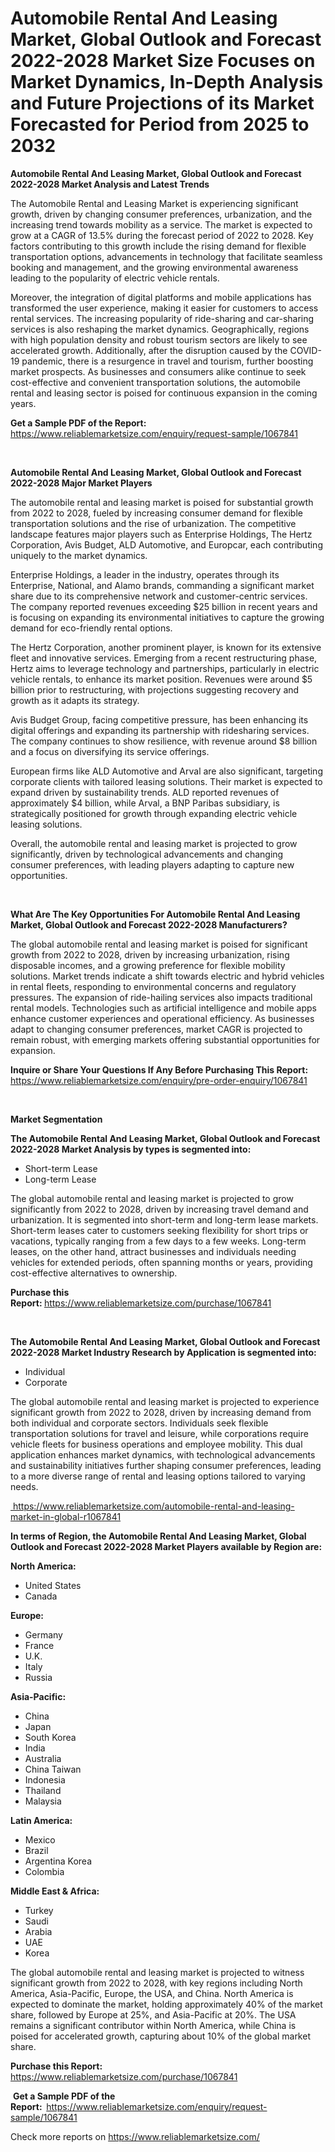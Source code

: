 <p><h1>Automobile Rental And Leasing Market, Global Outlook and Forecast 2022-2028 Market Size Focuses on Market Dynamics, In-Depth Analysis and Future Projections of its Market Forecasted for Period from 2025 to 2032</h1></p><p><strong>Automobile Rental And Leasing Market, Global Outlook and Forecast 2022-2028 Market Analysis and Latest Trends</strong></p>
<p><p>The Automobile Rental and Leasing Market is experiencing significant growth, driven by changing consumer preferences, urbanization, and the increasing trend towards mobility as a service. The market is expected to grow at a CAGR of 13.5% during the forecast period of 2022 to 2028. Key factors contributing to this growth include the rising demand for flexible transportation options, advancements in technology that facilitate seamless booking and management, and the growing environmental awareness leading to the popularity of electric vehicle rentals.</p><p>Moreover, the integration of digital platforms and mobile applications has transformed the user experience, making it easier for customers to access rental services. The increasing popularity of ride-sharing and car-sharing services is also reshaping the market dynamics. Geographically, regions with high population density and robust tourism sectors are likely to see accelerated growth. Additionally, after the disruption caused by the COVID-19 pandemic, there is a resurgence in travel and tourism, further boosting market prospects. As businesses and consumers alike continue to seek cost-effective and convenient transportation solutions, the automobile rental and leasing sector is poised for continuous expansion in the coming years.</p></p>
<p><strong>Get a Sample PDF of the Report:&nbsp;</strong> <a href="https://www.reliablemarketsize.com/enquiry/request-sample/1067841?utm_campaign=2778&utm_medium=2&utm_source=Github&utm_content=ia&utm_term=21032025&utm_id=automobile-rental-and-leasing-market-global-outlook-and-forecast-2022-2028">https://www.reliablemarketsize.com/enquiry/request-sample/1067841</a></p>
<p>&nbsp;</p>
<p><strong>Automobile Rental And Leasing Market, Global Outlook and Forecast 2022-2028 Major Market Players</strong></p>
<p><p>The automobile rental and leasing market is poised for substantial growth from 2022 to 2028, fueled by increasing consumer demand for flexible transportation solutions and the rise of urbanization. The competitive landscape features major players such as Enterprise Holdings, The Hertz Corporation, Avis Budget, ALD Automotive, and Europcar, each contributing uniquely to the market dynamics.</p><p>Enterprise Holdings, a leader in the industry, operates through its Enterprise, National, and Alamo brands, commanding a significant market share due to its comprehensive network and customer-centric services. The company reported revenues exceeding $25 billion in recent years and is focusing on expanding its environmental initiatives to capture the growing demand for eco-friendly rental options.</p><p>The Hertz Corporation, another prominent player, is known for its extensive fleet and innovative services. Emerging from a recent restructuring phase, Hertz aims to leverage technology and partnerships, particularly in electric vehicle rentals, to enhance its market position. Revenues were around $5 billion prior to restructuring, with projections suggesting recovery and growth as it adapts its strategy.</p><p>Avis Budget Group, facing competitive pressure, has been enhancing its digital offerings and expanding its partnership with ridesharing services. The company continues to show resilience, with revenue around $8 billion and a focus on diversifying its service offerings.</p><p>European firms like ALD Automotive and Arval are also significant, targeting corporate clients with tailored leasing solutions. Their market is expected to expand driven by sustainability trends. ALD reported revenues of approximately $4 billion, while Arval, a BNP Paribas subsidiary, is strategically positioned for growth through expanding electric vehicle leasing solutions.</p><p>Overall, the automobile rental and leasing market is projected to grow significantly, driven by technological advancements and changing consumer preferences, with leading players adapting to capture new opportunities.</p></p>
<p>&nbsp;</p>
<p><strong>What Are The Key Opportunities For Automobile Rental And Leasing Market, Global Outlook and Forecast 2022-2028 Manufacturers?</strong></p>
<p><p>The global automobile rental and leasing market is poised for significant growth from 2022 to 2028, driven by increasing urbanization, rising disposable incomes, and a growing preference for flexible mobility solutions. Market trends indicate a shift towards electric and hybrid vehicles in rental fleets, responding to environmental concerns and regulatory pressures. The expansion of ride-hailing services also impacts traditional rental models. Technologies such as artificial intelligence and mobile apps enhance customer experiences and operational efficiency. As businesses adapt to changing consumer preferences, market CAGR is projected to remain robust, with emerging markets offering substantial opportunities for expansion.</p></p>
<p><strong>Inquire or Share Your Questions If Any Before Purchasing This Report:</strong> <a href="https://www.reliablemarketsize.com/enquiry/pre-order-enquiry/1067841?utm_campaign=2778&utm_medium=2&utm_source=Github&utm_content=ia&utm_term=21032025&utm_id=automobile-rental-and-leasing-market-global-outlook-and-forecast-2022-2028">https://www.reliablemarketsize.com/enquiry/pre-order-enquiry/1067841</a></p>
<p>&nbsp;</p>
<p><strong>Market Segmentation</strong></p>
<p><strong>The Automobile Rental And Leasing Market, Global Outlook and Forecast 2022-2028 Market Analysis by types is segmented into:</strong></p>
<p><ul><li>Short-term Lease</li><li>Long-term Lease</li></ul></p>
<p><p>The global automobile rental and leasing market is projected to grow significantly from 2022 to 2028, driven by increasing travel demand and urbanization. It is segmented into short-term and long-term lease markets. Short-term leases cater to customers seeking flexibility for short trips or vacations, typically ranging from a few days to a few weeks. Long-term leases, on the other hand, attract businesses and individuals needing vehicles for extended periods, often spanning months or years, providing cost-effective alternatives to ownership.</p></p>
<p><strong>Purchase this Report:&nbsp;</strong><a href="https://www.reliablemarketsize.com/purchase/1067841?utm_campaign=2778&utm_medium=2&utm_source=Github&utm_content=ia&utm_term=21032025&utm_id=automobile-rental-and-leasing-market-global-outlook-and-forecast-2022-2028">https://www.reliablemarketsize.com/purchase/1067841</a></p>
<p>&nbsp;</p>
<p><strong>The Automobile Rental And Leasing Market, Global Outlook and Forecast 2022-2028 Market Industry Research by Application is segmented into:</strong></p>
<p><ul><li>Individual</li><li>Corporate</li></ul></p>
<p><p>The global automobile rental and leasing market is projected to experience significant growth from 2022 to 2028, driven by increasing demand from both individual and corporate sectors. Individuals seek flexible transportation solutions for travel and leisure, while corporations require vehicle fleets for business operations and employee mobility. This dual application enhances market dynamics, with technological advancements and sustainability initiatives further shaping consumer preferences, leading to a more diverse range of rental and leasing options tailored to varying needs.</p></p>
<p><a href="https://www.reliablemarketsize.com/automobile-rental-and-leasing-market-in-global-r1067841?utm_campaign=2778&utm_medium=2&utm_source=Github&utm_content=ia&utm_term=21032025&utm_id=automobile-rental-and-leasing-market-global-outlook-and-forecast-2022-2028">&nbsp;https://www.reliablemarketsize.com/automobile-rental-and-leasing-market-in-global-r1067841</a></p>
<p><strong>In terms of Region, the Automobile Rental And Leasing Market, Global Outlook and Forecast 2022-2028 Market Players available by Region are:</strong></p>
<p>
    <p> <strong> North America: </strong>
        <ul>
            <li>United States</li>
            <li>Canada</li>
        </ul>
        </p> 
    <p> <strong> Europe: </strong>
        <ul>
            <li>Germany</li>
            <li>France</li>
            <li>U.K.</li>
            <li>Italy</li>
            <li>Russia</li>
        </ul>
        </p> 
    <p> <strong> Asia-Pacific: </strong>
        <ul>
            <li>China</li>
            <li>Japan</li>
            <li>South Korea</li>
            <li>India</li>
            <li>Australia</li>
            <li>China Taiwan</li>
            <li>Indonesia</li>
            <li>Thailand</li>
            <li>Malaysia</li>
        </ul>
        </p> 
    <p> <strong> Latin America: </strong>
        <ul>
            <li>Mexico</li>
            <li>Brazil</li>
            <li>Argentina Korea</li>
            <li>Colombia</li>
        </ul>
        </p> 
    <p> <strong> Middle East & Africa: </strong>
        <ul>
            <li>Turkey</li>
            <li>Saudi</li>
            <li>Arabia</li>
            <li>UAE</li>
            <li>Korea</li>
        </ul>
    </p>
    </p>
<p><p>The global automobile rental and leasing market is projected to witness significant growth from 2022 to 2028, with key regions including North America, Asia-Pacific, Europe, the USA, and China. North America is expected to dominate the market, holding approximately 40% of the market share, followed by Europe at 25%, and Asia-Pacific at 20%. The USA remains a significant contributor within North America, while China is poised for accelerated growth, capturing about 10% of the global market share.</p></p>
<p><strong>Purchase this Report: </strong><a href="https://www.reliablemarketsize.com/purchase/1067841?utm_campaign=2778&utm_medium=2&utm_source=Github&utm_content=ia&utm_term=21032025&utm_id=automobile-rental-and-leasing-market-global-outlook-and-forecast-2022-2028">https://www.reliablemarketsize.com/purchase/1067841</a></p>
<p>&nbsp;<strong>Get a Sample PDF of the Report:&nbsp;&nbsp;</strong><a href="https://www.reliablemarketsize.com/enquiry/request-sample/1067841?utm_campaign=2778&utm_medium=2&utm_source=Github&utm_content=ia&utm_term=21032025&utm_id=automobile-rental-and-leasing-market-global-outlook-and-forecast-2022-2028">https://www.reliablemarketsize.com/enquiry/request-sample/1067841</a></p>
<p><strong></strong></p>
<p>Check more reports on <a href="https://www.reliablemarketsize.com/?utm_campaign=2778&utm_medium=2&utm_source=Github&utm_content=ia&utm_term=21032025&utm_id=automobile-rental-and-leasing-market-global-outlook-and-forecast-2022-2028">https://www.reliablemarketsize.com/</a></p>